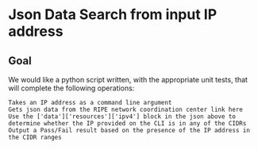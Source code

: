 # Json Data Search from input IP address

## Goal
We would like a python script written, with the appropriate unit tests, that will complete the following operations:

    Takes an IP address as a command line argument
    Gets json data from the RIPE network coordination center link here
    Use the ['data']['resources']['ipv4'] block in the json above to determine whether the IP provided on the CLI is in any of the CIDRs
    Output a Pass/Fail result based on the presence of the IP address in the CIDR ranges